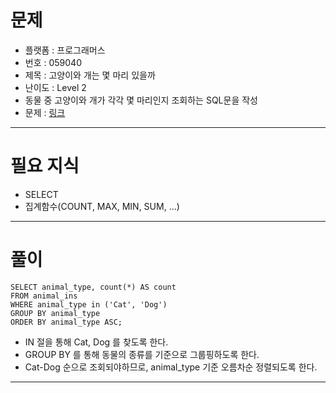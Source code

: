 # 문제
- 플랫폼 : 프로그래머스
- 번호 : 059040
- 제목 : 고양이와 개는 몇 마리 있을까
- 난이도 : Level 2
- 동물 중 고양이와 개가 각각 몇 마리인지 조회하는 SQL문을 작성
- 문제 : <a href="https://school.programmers.co.kr/learn/courses/30/lessons/59040" target="_blank">링크</a>

---

# 필요 지식
- SELECT
- 집계함수(COUNT, MAX, MIN, SUM, ...)

---

# 풀이
```mysql
SELECT animal_type, count(*) AS count
FROM animal_ins
WHERE animal_type in ('Cat', 'Dog')
GROUP BY animal_type
ORDER BY animal_type ASC;
```
- IN 절을 통해 Cat, Dog 를 찾도록 한다.
- GROUP BY 를 통해 동물의 종류를 기준으로 그룹핑하도록 한다.
- Cat-Dog 순으로 조회되야하므로, animal_type 기준 오름차순 정렬되도록 한다.

---
